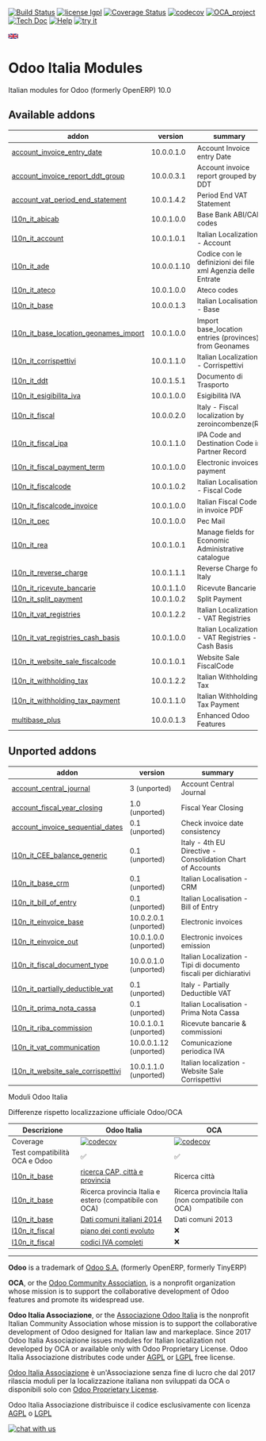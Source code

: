 [![Build Status](https://travis-ci.org/Odoo-Italia-Associazione/OCB.svg?branch=10.0)](https://travis-ci.org/Odoo-Italia-Associazione/OCB)
[![license lgpl](https://img.shields.io/badge/licence-LGPL--3-7379c3.svg)](https://www.gnu.org/licenses/lgpl.html)
[![Coverage Status](https://coveralls.io/repos/github/Odoo-Italia-Associazione/OCB/badge.svg?branch=10.0)](https://coveralls.io/github/Odoo-Italia-Associazione/OCB?branch=10.0)
[![codecov](https://codecov.io/gh/Odoo-Italia-Associazione/OCB/branch/10.0/graph/badge.svg)](https://codecov.io/gh/Odoo-Italia-Associazione/OCB/branch/10.0)
[![OCA_project](http://www.zeroincombenze.it/wp-content/uploads/ci-ct/prd/button-oca-10.svg)](https://github.com/OCA/OCB/tree/10.0)
[![Tech Doc](http://www.zeroincombenze.it/wp-content/uploads/ci-ct/prd/button-docs-10.svg)](http://wiki.zeroincombenze.org/en/Odoo/10.0/dev)
[![Help](http://www.zeroincombenze.it/wp-content/uploads/ci-ct/prd/button-help-10.svg)](http://wiki.zeroincombenze.org/en/Odoo/10.0/man/)
[![try it](http://www.zeroincombenze.it/wp-content/uploads/ci-ct/prd/button-try-it-10.svg)](https://erp10.zeroincombenze.it)


[![en](https://github.com/zeroincombenze/grymb/blob/master/flags/en_US.png)](https://www.facebook.com/groups/openerp.italia/)

Odoo Italia Modules
===================

Italian modules for Odoo (formerly OpenERP) 10.0


[//]: # (addons)


Available addons
----------------
addon | version | summary
--- | --- | ---
[account_invoice_entry_date](account_invoice_entry_date/) | 10.0.0.1.0 | Account Invoice entry Date
[account_invoice_report_ddt_group](account_invoice_report_ddt_group/) | 10.0.0.3.1 | Account invoice report grouped by DDT
[account_vat_period_end_statement](account_vat_period_end_statement/) | 10.0.1.4.2 | Period End VAT Statement
[l10n_it_abicab](l10n_it_abicab/) | 10.0.1.0.0 | Base Bank ABI/CAB codes
[l10n_it_account](l10n_it_account/) | 10.0.1.0.1 | Italian Localization - Account
[l10n_it_ade](l10n_it_ade/) | 10.0.0.1.10 | Codice con le definizioni dei file xml Agenzia delle Entrate
[l10n_it_ateco](l10n_it_ateco/) | 10.0.1.0.0 | Ateco codes
[l10n_it_base](l10n_it_base/) | 10.0.0.1.3 | Italian Localisation - Base
[l10n_it_base_location_geonames_import](l10n_it_base_location_geonames_import/) | 10.0.1.0.0 | Import base_location entries (provinces) from Geonames
[l10n_it_corrispettivi](l10n_it_corrispettivi/) | 10.0.1.1.0 | Italian Localization - Corrispettivi
[l10n_it_ddt](l10n_it_ddt/) | 10.0.1.5.1 | Documento di Trasporto
[l10n_it_esigibilita_iva](l10n_it_esigibilita_iva/) | 10.0.1.0.0 | Esigibilità IVA
[l10n_it_fiscal](l10n_it_fiscal/) | 10.0.0.2.0 | Italy - Fiscal localization by zeroincombenze(R)
[l10n_it_fiscal_ipa](l10n_it_fiscal_ipa/) | 10.0.1.1.0 | IPA Code and Destination Code in Partner Record
[l10n_it_fiscal_payment_term](l10n_it_fiscal_payment_term/) | 10.0.1.0.0 | Electronic invoices payment
[l10n_it_fiscalcode](l10n_it_fiscalcode/) | 10.0.1.0.2 | Italian Localisation - Fiscal Code
[l10n_it_fiscalcode_invoice](l10n_it_fiscalcode_invoice/) | 10.0.1.0.0 | Italian Fiscal Code in invoice PDF
[l10n_it_pec](l10n_it_pec/) | 10.0.1.0.0 | Pec Mail
[l10n_it_rea](l10n_it_rea/) | 10.0.1.0.1 | Manage fields for Economic Administrative catalogue
[l10n_it_reverse_charge](l10n_it_reverse_charge/) | 10.0.1.1.1 | Reverse Charge for Italy
[l10n_it_ricevute_bancarie](l10n_it_ricevute_bancarie/) | 10.0.1.1.0 | Ricevute Bancarie
[l10n_it_split_payment](l10n_it_split_payment/) | 10.0.1.0.2 | Split Payment
[l10n_it_vat_registries](l10n_it_vat_registries/) | 10.0.1.2.2 | Italian Localization - VAT Registries
[l10n_it_vat_registries_cash_basis](l10n_it_vat_registries_cash_basis/) | 10.0.1.0.0 | Italian Localization - VAT Registries - Cash Basis
[l10n_it_website_sale_fiscalcode](l10n_it_website_sale_fiscalcode/) | 10.0.1.0.1 | Website Sale FiscalCode
[l10n_it_withholding_tax](l10n_it_withholding_tax/) | 10.0.1.2.2 | Italian Withholding Tax
[l10n_it_withholding_tax_payment](l10n_it_withholding_tax_payment/) | 10.0.1.1.0 | Italian Withholding Tax Payment
[multibase_plus](multibase_plus/) | 10.0.0.1.3 | Enhanced Odoo Features


Unported addons
---------------
addon | version | summary
--- | --- | ---
[account_central_journal](account_central_journal/) | 3 (unported) | Account Central Journal
[account_fiscal_year_closing](account_fiscal_year_closing/) | 1.0 (unported) | Fiscal Year Closing
[account_invoice_sequential_dates](account_invoice_sequential_dates/) | 0.1 (unported) | Check invoice date consistency
[l10n_it_CEE_balance_generic](l10n_it_CEE_balance_generic/) | 0.1 (unported) | Italy - 4th EU Directive - Consolidation Chart of Accounts
[l10n_it_base_crm](l10n_it_base_crm/) | 0.1 (unported) | Italian Localisation - CRM
[l10n_it_bill_of_entry](l10n_it_bill_of_entry/) | 0.1 (unported) | Italian Localisation - Bill of Entry
[l10n_it_einvoice_base](l10n_it_einvoice_base/) | 10.0.2.0.1 (unported) | Electronic invoices
[l10n_it_einvoice_out](l10n_it_einvoice_out/) | 10.0.1.0.0 (unported) | Electronic invoices emission
[l10n_it_fiscal_document_type](l10n_it_fiscal_document_type/) | 10.0.0.1.0 (unported) | Italian Localization - Tipi di documento fiscali per dichiarativi
[l10n_it_partially_deductible_vat](l10n_it_partially_deductible_vat/) | 0.1 (unported) | Italy - Partially Deductible VAT
[l10n_it_prima_nota_cassa](l10n_it_prima_nota_cassa/) | 0.1 (unported) | Italian Localisation - Prima Nota Cassa
[l10n_it_riba_commission](l10n_it_riba_commission/) | 10.0.1.0.1 (unported) | Ricevute bancarie & commissioni
[l10n_it_vat_communication](l10n_it_vat_communication/) | 10.0.0.1.12 (unported) | Comunicazione periodica IVA
[l10n_it_website_sale_corrispettivi](l10n_it_website_sale_corrispettivi/) | 10.0.1.1.0 (unported) | Italian localization - Website Sale Corrispettivi

[//]: # (end addons)



Moduli Odoo Italia

Differenze rispetto localizzazione ufficiale Odoo/OCA

Descrizione | Odoo Italia | OCA
--- | --- | ---
Coverage |  [![codecov](https://codecov.io/gh/Odoo-Italia-Associazione/OCB/branch/10.0/graph/badge.svg)](https://codecov.io/gh/Odoo-Italia-Associazione/OCB/branch/10.0) | [![codecov](https://codecov.io/gh/OCA/OCB/branch/10.0/graph/badge.svg)](https://codecov.io/gh/OCA/OCB/branch/10.0)
Test compatibilità OCA e Odoo | :white_check_mark: | :white_check_mark:
[l10n_it_base](https://github.com/OCA/l10n-italy/tree/7.0/l10n_it_base) | [ricerca CAP, città e provincia](https://www.zeroincombenze.it/nuova-anagrafica-per-il-software-gestionale/) | Ricerca città
[l10n_it_base](https://github.com/OCA/l10n-italy/tree/7.0/l10n_it_base) | Ricerca provincia Italia e estero (compatibile con OCA) | Ricerca provincia Italia (non compatibile con OCA)
[l10n_it_base](https://github.com/OCA/l10n-italy/tree/7.0/l10n_it_base) | [Dati comuni italiani 2014](http://www.shs-av.com/variazione-denominazione-comuni-italiani-2014/) | Dati comuni 2013
[l10n_it_fiscal](https://github.com/OCA/l10n-italy/tree/7.0/l10n_it_fiscal) | [piano dei conti evoluto](https://www.zeroincombenze.it/il-piano-dei-conti-2/) | :x:
[l10n_it_fiscal](https://github.com/OCA/l10n-italy/tree/7.0/l10n_it_fiscal) | [codici IVA completi](http://wiki.zeroincombenze.org/it/Odoo/7.0/man/codici_IVA) | :x:

[//]: # (copyright)

----

**Odoo** is a trademark of [Odoo S.A.](https://www.odoo.com/) (formerly OpenERP, formerly TinyERP)

**OCA**, or the [Odoo Community Association](http://odoo-community.org/), is a nonprofit organization whose
mission is to support the collaborative development of Odoo features and
promote its widespread use.

**Odoo Italia Associazione**, or the [Associazione Odoo Italia](https://www.odoo-italia.org/)
is the nonprofit Italian Community Association whose mission
is to support the collaborative development of Odoo designed for Italian law and markeplace.
Since 2017 Odoo Italia Associazione issues modules for Italian localization not developed by OCA
or available only with Odoo Proprietary License.
Odoo Italia Associazione distributes code under [AGPL](https://www.gnu.org/licenses/agpl-3.0.html) or [LGPL](https://www.gnu.org/licenses/lgpl.html) free license.

[Odoo Italia Associazione](https://www.odoo-italia.org/) è un'Associazione senza fine di lucro
che dal 2017 rilascia moduli per la localizzazione italiana non sviluppati da OCA
o disponibili solo con [Odoo Proprietary License](https://www.odoo.com/documentation/user/9.0/legal/licenses/licenses.html).

Odoo Italia Associazione distribuisce il codice esclusivamente con licenza [AGPL](https://www.gnu.org/licenses/agpl-3.0.html) o [LGPL](https://www.gnu.org/licenses/lgpl.html)

[//]: # (end copyright)





[![chat with us](https://www.shs-av.com/wp-content/chat_with_us.gif)](https://tawk.to/85d4f6e06e68dd4e358797643fe5ee67540e408b)
